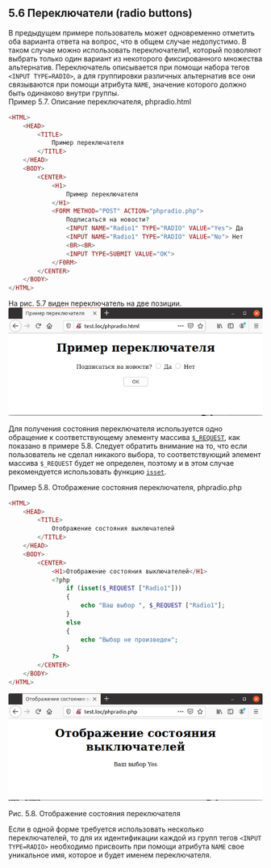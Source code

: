 ## 5.6 Переключатели (radio buttons)
В предыдущем примере пользователь может одновременно отметить оба 
варианта ответа на вопрос, что в общем случае недопустимо. В таком случае можно использовать переключатели1, который позволяют выбрать только один вариант из некоторого фиксированного множества альтернатив. Переключатель описывается при помощи набора тегов `<INРUT TYРE=RADIO>`, а для группировки различных альтернатив все они связываются при помощи атрибута `NAME`, значение которого должно быть одинаково внутри группы.   
Пример 5.7. Описание переключателя, phpradio.html
```php
<HTML>
    <HEAD>
        <TITLE>
            Пример переключателя
        </TITLE>
    </HEAD>
    <BODY>
        <CENTER>
            <H1>
                Пример переключателя
            </H1>
            <FORM METHOD="POST" ACTION="phpradio.php">
                Подписаться на новости?
                <INPUT NAME="Radio1" TYPE="RADIO" VALUE="Yes"> Да
                <INPUT NAME="Radio1" TYPE="RADIO" VALUE="No"> Нет
                <BR><BR>
                <INPUT TYPE=SUBMIT VALUE="OK">
            </F0RM>
        </CENTER>
    </BODY>
</HTML>
```  
На рис. 5.7 виден переключатель на две позиции.
![Переключатели (radio buttons)](images/pereklyuchateli-radio-buttons.png)  

Для получения состояния переключателя используется одно обращение к 
соответствующему элементу массива [`$_REQUEST`](https://www.php.net/manual/ru/reserved.variables.request), как показано в примере 5.8.
Следует обратить внимание на то, что если пользователь не сделал никакого 
выбора, то соответствующий элемент массива `$_REQUEST` будет не определен, 
поэтому и в этом случае рекомендуется использовать функцию [`isset`](https://www.php.net/manual/ru/function.isset.php).  

Пример 5.8. Отображение состояния переключателя, phpradio.php
```php
<HTML>
    <HEAD>
        <TITLE>
            Отображение состояния выключателей
        </TITLE>
    </HEAD>
    <BODY>
        <CENTER>
            <H1>Отображение состояния выключателей</H1>
            <?php
                if (isset($_REQUEST ["Radio1"]))
                {
                    echo "Ваш выбор ", $_REQUEST ["Radio1"];
                }
                else
                {
                    echo "Выбор не произведен";
                }
            ?>
        </CENTER>
    </BODY>
</HTML>
```  
![Переключатели2 (radio buttons](images/pereklyuchateli-radio-buttons2.png)  

Рис. 5.8. Отображение состояния переключателя  

Если в одной форме требуется использовать несколько переключателей,
то для их идентификации каждой из групп тегов  `<INРUT TYPE=RADIO>` 
необходимо присвоить при помощи атрибута `NAМЕ` свое уникальное имя, которое и будет именем переключателя.